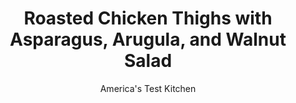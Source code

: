 ---
layout: ../../layouts/MarkdownPostLayout.astro
title: Roasted Chicken Thighs with Asparagus, Arugula, and Walnut Salad
author: America's Test Kitchen
pubDate: 2023-03-15
description: "A simple salad with a nutty dressing rounds out a dinner of crispy-skinned chicken thighs. "
image_url: https://res.cloudinary.com/hksqkdlah/image/upload/ar_1:1,c_fill,dpr_2.0,f_auto,fl_lossy.progressive.strip_profile,g_faces:auto,q_auto:low,w_344/SFS_RoastedChickenThighsAsparagusArugulaWalnutSalad-15_jl2hwq
tags: ["Main Courses","Vegetables","Chicken","Weeknight"]
calories: 3240
protein: 46
carbohydrates: 8
fats: 64
fiber: 5
ingredients: ["8 (5- to 7-ounce), bone-in chicken thighs, trimmed","3½ teaspoons, kosher salt, divided","1¼ teaspoons, pepper, divided","1 tablespoon, grated lemon zest plus 3 tablespoons juice","¾ cup, walnuts, toasted and chopped, divided","3 tablespoons, extra-virgin olive oil","1 , small shallot, chopped","1 tablespoon, water","1 teaspoon, honey","1 pound thick, asparagus, trimmed and sliced thin on long bias","5 ounces (5 cups), baby arugula"]
serves: 4
time: "50 Minutes"
instructions: ["Adjust oven rack to middle position and heat oven to 450 degrees. Pat chicken dry with paper towels. Sprinkle skin side of chicken with 1 teaspoon salt and ½ teaspoon pepper. Place chicken skin side down in 12-inch nonstick skillet and sprinkle flesh side with 1 teaspoon salt, ½ teaspoon pepper, and lemon zest.","Cook chicken over medium-high heat until skin is golden brown, about 10 minutes. Flip chicken and continue to cook 3 minutes longer. Transfer chicken skin side up to rimmed baking sheet and roast until chicken registers 175 degrees, about 15 minutes.","Meanwhile, process lemon juice, ½ cup walnuts, oil, shallot, water, honey, and remaining 1½ teaspoons salt and ¼ teaspoon pepper in food processor until mostly smooth, about 30 seconds. Transfer to large bowl. Add asparagus, arugula, and remaining ¼ cup walnuts and toss to combine. Season with salt and pepper to taste. Serve."]
nutrition: ["990 mg Potassium, K","536 mg Phosphorus, P","135 mg Calcium, Ca","5 mg Iron, Fe","114 mg Magnesium, Mg","1265 mg Sodium, Na","4 mg Zinc, Zn","64 g Total lipid (fat)","12 mg Niacin","25 g Fatty acids, total monounsaturated","20 g Fatty acids, total polyunsaturated","21 mg Vitamin C, total ascorbic acid","233 mg Cholesterol","13 g Fatty acids, total saturated","5 g Fiber, total dietary","126 µg Folate, food","5 g Sugars, total","97 µg Vitamin K (phylloquinone)","315 g Water","13 g Carbohydrate, by difference","126 µg Folate, DFE","46 g Protein","3 mg Vitamin E (alpha-tocopherol)","1 µg Vitamin B-12","1 mg Vitamin B-6","140 µg Vitamin A, RAE","8 g Carbohydrates (net)","810 kcal Energy","1 g Sugars, added","3240 calories"]
notes: "For easier slicing, select large asparagus spears, about ½ inch thick."
---